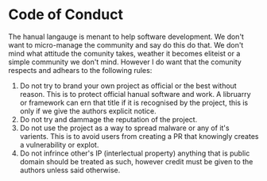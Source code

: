 # Code of Conduct

The hanual langauge is menant to help software development. We don't want to micro-manage the community and say do this do that. We don't mind what attitude the comunity takes, weather it becomes eliteist or a simple community we don't mind. However I do want that the comunity respects and adhears to the following rules:

1. Do not try to brand your own project as official or the best without reason. This is to protect official hanual software and work. A libruarry or framework can ern that title if it is recognised by the project, this is only if we give the authors explicit notice.
2. Do not try and dammage the reputation of the project.
3. Do not use the project as a way to spread malware or any of it's varients. This is to avoid users from creating a PR that knowingly creates a vulnerability or explot.
4. Do not infrince other's IP (interlectual property) anything that is public domain should be treated as such, however credit must be given to the authors unless said otherwise.
